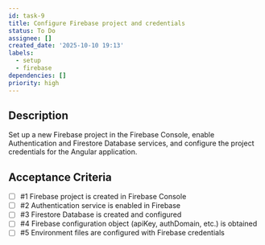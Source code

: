 ```yaml
---
id: task-9
title: Configure Firebase project and credentials
status: To Do
assignee: []
created_date: '2025-10-10 19:13'
labels:
  - setup
  - firebase
dependencies: []
priority: high
---
```


## Description

<!-- SECTION:DESCRIPTION:BEGIN -->
Set up a new Firebase project in the Firebase Console, enable Authentication and Firestore Database services, and configure the project credentials for the Angular application.
<!-- SECTION:DESCRIPTION:END -->

## Acceptance Criteria
<!-- AC:BEGIN -->
- [ ] #1 Firebase project is created in Firebase Console
- [ ] #2 Authentication service is enabled in Firebase
- [ ] #3 Firestore Database is created and configured
- [ ] #4 Firebase configuration object (apiKey, authDomain, etc.) is obtained
- [ ] #5 Environment files are configured with Firebase credentials
<!-- AC:END -->
